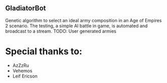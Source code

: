 ## GladiatorBot
Genetic algorithm to select an ideal army composition in an Age of Empires 2 scenario.  The testing, a simple AI battle in game, is automated and broadcast to a stream.  TODO: User generated armies

# Special thanks to:
* AzZzRu
* Vehemos
* Leif Ericson